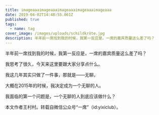 ```yaml
---
title: imageaaaimageaaaimageaaaimageaaaimageaaa
date: 2019-04-02T14:48:55.061Z
published: true
tags:
  - name: tag
cover_image: /images/uploads/schildkröte.jpg
description: 半年前一席找到我的时候，我第一反应是，一席的嘉宾质量这么差了吗？
---
```

半年前一席找到我的时候，我第一反应是，一席的嘉宾质量这么差了吗？







我思考了很久，今天来这里要跟大家分享点什么。



 



我这几年其实只做了一件事，那就是——无聊。







大概在2015年的时候，我决定成为一个无聊的人。







我面临的第一个问题是，一个无聊的人到底应该做什么？







本文作者王村村。转载自微信公众号“一席”（id:yixiclub）。
